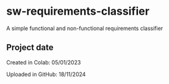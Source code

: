 # sw-requirements-classifier
A simple functional and non-functional requirements classifier

## Project date
Created in Colab: 05/01/2023

Uploaded in GitHub: 18/11/2024
